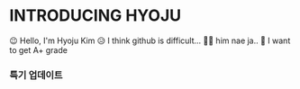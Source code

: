 # INTRODUCING HYOJU
😉 Hello, I'm Hyoju Kim
😥 I think github is difficult...
😵‍💫 him nae ja..
🥺 I want to get A+ grade

### 특기 업데이트